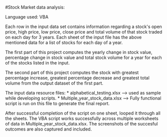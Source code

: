 #Stock Market data analysis:

Language used: VBA

Each row in the input data set contains information regarding a stock's open price, high price, low price, close price and total volume of that stock traded on each day for 3 years. Each sheet of the input file has the above mentioned data for a list of stocks for each day of a year.

The first part of this project computes the yearly change in stock value, percentage change in stock value and total stock volume for a year for each of the stocks listed in the input.

The second part of this project computes the stock with greatest percentage increase, greatest percentage decrease and greatest total volume from the output dataset of the first part.

The input data resource files:
	* alphabetical_testing.xlsx --> used as sample while developing scripts.
	* Multiple_year_stock_data.xlsx	--> Fully functional script is run on this file to generate the final report.

After successful completion of the script on one sheet, looped it through all the sheets.
The VBA script works successfully across multiple worksheets of data in Multiple_year_stock_data.xlsx.
The screenshots of the succesful outcomes are also captured and included.
